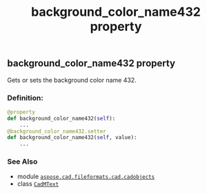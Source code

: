 ﻿---
title: background_color_name432 property
second_title: Aspose.CAD for Python via .NET API References
description: 
type: docs
weight: 150
url: /python-net/aspose.cad.fileformats.cad.cadobjects/cadmtext/background_color_name432/
is_root: false
---

## background_color_name432 property


Gets or sets the background color name 432.
### Definition:
```python
@property
def background_color_name432(self):
    ...
@background_color_name432.setter
def background_color_name432(self, value):
    ...
```

### See Also
* module [`aspose.cad.fileformats.cad.cadobjects`](../../)
* class [`CadMText`](/cad/python-net/aspose.cad.fileformats.cad.cadobjects/cadmtext)
